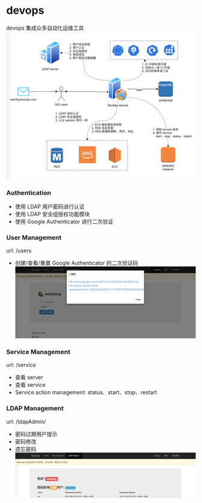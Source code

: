 # devops
devops 集成众多自动化运维工具
![](./docs/images/architecture/DevOps系统架构图1.0.png)


### Authentication
- 使用 LDAP 用户密码进行认证
- 使用 LDAP 安全组授权功能模块
- 使用 Google Authenticator 进行二次验证


### User Management
url: /users
- 创建/查看/重置 Google Authenticator 的二次验证码
![](./docs/images/QRcode-url.png)

### Service Management
url: /service
- 查看 server
- 查看 service
- Service action management: status、start、stop、restart


### LDAP Management
url: /ldapAdmin/
- 密码过期用户提示
- 密码修改
- 遗忘密码
![](./docs/images/ldap-admin.png)

